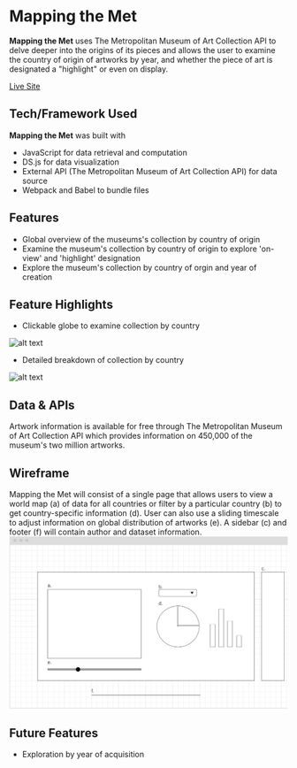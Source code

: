 # Mapping the Met

**Mapping the Met** uses The Metropolitan Museum of Art Collection API to delve deeper into the origins of its pieces and allows the user to examine the country of origin of artworks by year, and whether the piece of art is designated a "highlight" or even on display.

[Live Site](http://mappingthemet.herokuapp.com/)

## Tech/Framework Used

**Mapping the Met** was built with

- JavaScript for data retrieval and computation
- DS.js for data visualization
- External API (The Metropolitan Museum of Art Collection API) for data source
- Webpack and Babel to bundle files

## Features

- Global overview of the museums's collection by country of origin
- Examine the museum's collection by country of origin to explore 'on-view' and 'highlight' designation
- Explore the museum's collection by country of orgin and year of creation

## Feature Highlights

- Clickable globe to examine collection by country

![alt text](public/assets/globe.png "Mapping the Met Globe")

- Detailed breakdown of collection by country

![alt text](https://media.giphy.com/media/Sw7MVx2imq6kh1fLXV/giphy.gif "Mapping the Met Country Breakdown")

## Data & APIs

Artwork information is available for free through The Metropolitan Museum of Art Collection API which provides information on 450,000 of the museum's two million artworks.

## Wireframe

Mapping the Met will consist of a single page that allows users to view a world map (a) of data for all countries or filter by a particular country (b) to get country-specific information (d). User can also use a sliding timescale to adjust information on global distribution of artworks (e). A sidebar (c) and footer (f) will contain author and dataset information.
![Wireframe](public/assets/images/wireframe.png)

## Future Features

- Exploration by year of acquisition
